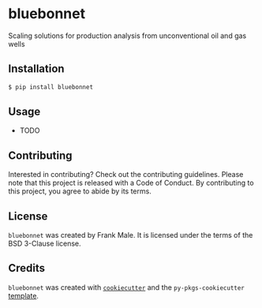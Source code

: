 # bluebonnet

Scaling solutions for production analysis from unconventional oil and gas wells

## Installation

```bash
$ pip install bluebonnet
```

## Usage

- TODO

## Contributing

Interested in contributing? Check out the contributing guidelines. Please note that this project is released with a Code of Conduct. By contributing to this project, you agree to abide by its terms.

## License

`bluebonnet` was created by Frank Male. It is licensed under the terms of the BSD 3-Clause license.

## Credits

`bluebonnet` was created with [`cookiecutter`](https://cookiecutter.readthedocs.io/en/latest/) and the `py-pkgs-cookiecutter` [template](https://github.com/py-pkgs/py-pkgs-cookiecutter).
